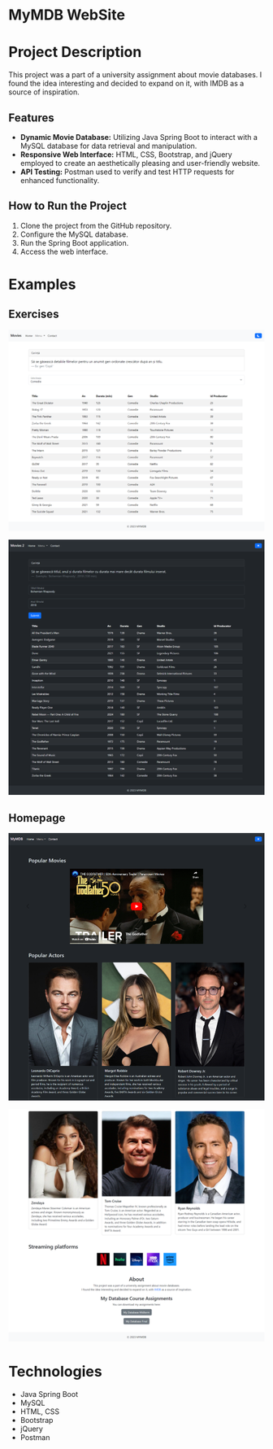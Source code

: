 # MyMDB WebSite

# Project Description

This project was a part of a university assignment about movie databases. 
I found the idea interesting and decided to expand on it, with IMDB as a source of inspiration.


## Features

- **Dynamic Movie Database:** Utilizing Java Spring Boot to interact with a MySQL database for data retrieval and manipulation.
- **Responsive Web Interface:** HTML, CSS, Bootstrap, and jQuery employed to create an aesthetically pleasing and user-friendly website.
- **API Testing:** Postman used to verify and test HTTP requests for enhanced functionality.

## How to Run the Project

1. Clone the project from the GitHub repository.
2. Configure the MySQL database.
3. Run the Spring Boot application.
4. Access the web interface.

# Examples

## Exercises

![Exercise Example](images/SiteExerciseexample.png)

![Exercise Example 2](images/SiteExerciseexample2.png)

## Homepage
![Homepage1](images/Homepage1.png)

![Homepage2](images/Homepage2.2.png)

# Technologies

- Java Spring Boot
- MySQL
- HTML, CSS
- Bootstrap
- jQuery
- Postman

